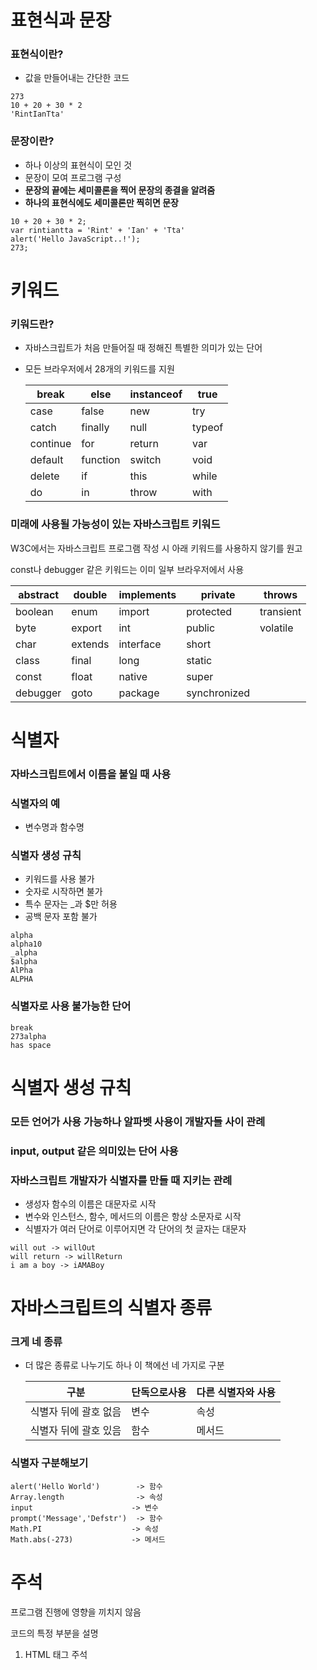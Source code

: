# 표현식과 문장

###  표현식이란? 

- 값을 만들어내는 간단한 코드

```
273
10 + 20 + 30 * 2
'RintIanTta'
```

### 문장이란?

- 하나 이상의 표현식이 모인 것
- 문장이 모여 프로그램 구성
- **문장의 끝에는 세미콜론을 찍어 문장의 종결을 알려줌**
- **하나의 표현식에도 세미콜론만 찍히면 문장**

```
10 + 20 + 30 * 2;
var rintiantta = 'Rint' + 'Ian' + 'Tta'
alert('Hello JavaScript..!');
273;
```

# 키워드

### 키워드란?

- 자바스크립트가 처음 만들어질 때 정해진 특별한 의미가 있는 단어

- 모든 브라우저에서 28개의 키워드를 지원

  | break    | else     | instanceof | true   |
  | -------- | -------- | ---------- | ------ |
  | case     | false    | new        | try    |
  | catch    | finally  | null       | typeof |
  | continue | for      | return     | var    |
  | default  | function | switch     | void   |
  | delete   | if       | this       | while  |
  | do       | in       | throw      | with   |

### 미래에 사용될 가능성이 있는 자바스크립트 키워드

W3C에서는 자바스크립트 프로그램 작성 시 아래 키워드를 사용하지 않기를 원고

const나 debugger 같은 키워드는 이미 일부 브라우저에서 사용

| abstract | double  | implements | private      | throws    |
| -------- | ------- | ---------- | ------------ | --------- |
| boolean  | enum    | import     | protected    | transient |
| byte     | export  | int        | public       | volatile  |
| char     | extends | interface  | short        |           |
| class    | final   | long       | static       |           |
| const    | float   | native     | super        |           |
| debugger | goto    | package    | synchronized |           |

# 식별자

### 자바스크립트에서 이름을 붙일 때 사용

### 식별자의 예

- 변수명과 함수명
  

### 식별자 생성 규칙

- 키워드를 사용 불가
- 숫자로 시작하면 불가
- 특수 문자는 _과 $만 허용
- 공백 문자 포함 불가

```
alpha
alpha10
_alpha
$alpha
AlPha
ALPHA
```

### 식별자로 사용 불가능한 단어

```
break
273alpha
has space
```

# 식별자 생성 규칙

### 모든 언어가 사용 가능하나 알파벳 사용이 개발자들 사이 관례

### input, output 같은 의미있는 단어 사용

### 자바스크립트 개발자가 식별자를 만들 때 지키는 관례

- 생성자 함수의 이름은 대문자로 시작
- 변수와 인스턴스, 함수, 메서드의 이름은 항상 소문자로 시작
- 식별자가 여러 단어로 이루어지면 각 단어의 첫 글자는 대문자

```
will out -> willOut
will return -> willReturn
i am a boy -> iAMABoy
```

# 자바스크립트의 식별자 종류

### 크게 네 종류

- 더 많은 종류로 나누기도 하나 이 책에선 네 가지로 구분

  | 구분                  | 단독으로사용 | 다른 식별자와 사용 |
  | --------------------- | ------------ | ------------------ |
  | 식별자 뒤에 괄호 없음 | 변수         | 속성               |
  | 식별자 뒤에 괄호 있음 | 함수         | 메서드             |

  

### 식별자 구분해보기

```
alert('Hello World')		-> 함수
Array.length			    -> 속성
input					   -> 변수
prompt('Message','Defstr')	-> 함수
Math.PI					   -> 속성 
Math.abs(-273)			   -> 메서드
```

# 주석

프로그램 진행에 영향을 끼치지 않음

코드의 특정 부분을 설명

1) HTML 태그 주석